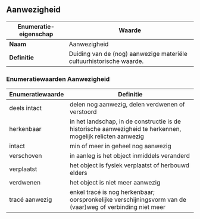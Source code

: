 ﻿## Aanwezigheid
| **Enumeratie-eigenschap** | **Waarde** |
| ---- | ---- |
| **Naam** | Aanwezigheid |
| **Definitie** | Duiding van de (nog) aanwezige materi&#235;le cultuurhistorische waarde. |
### Enumeratiewaarden Aanwezigheid
| **Enumeratiewaarde** | **Definitie** |
| ---- | ---- |
| deels intact | delen nog aanwezig, delen verdwenen of verstoord |
| herkenbaar | in het landschap, in de constructie is de historische aanwezigheid te herkennen, mogelijk relicten aanwezig |
| intact | min of meer in geheel nog aanwezig |
| verschoven | in aanleg is het object inmiddels veranderd |
| verplaatst | het object is fysiek verplaatst of herbouwd elders |
| verdwenen | het object is niet meer aanwezig |
| tracé aanwezig | enkel trac&#233; is nog herkenbaar; oorspronkelijke verschijningsvorm van de (vaar)weg of verbinding niet meer |
